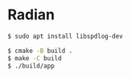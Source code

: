 # Radian

```bash
$ sudo apt install libspdlog-dev
```

```bash
$ cmake -B build .
$ make -C build
$ ./build/app
```
